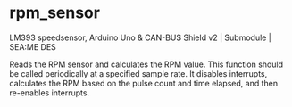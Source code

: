 # rpm_sensor
LM393 speedsensor, Arduino Uno & CAN-BUS Shield v2 | Submodule | SEA:ME DES

Reads the RPM sensor and calculates the RPM value.
This function should be called periodically at a specified sample rate.
It disables interrupts, calculates the RPM based on the pulse count and time elapsed,
and then re-enables interrupts.

